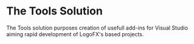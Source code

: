 # The Tools Solution
The Tools solution purposes creation of usefull add-ins for Visual Studio aiming rapid development of LogoFX's based projects.
